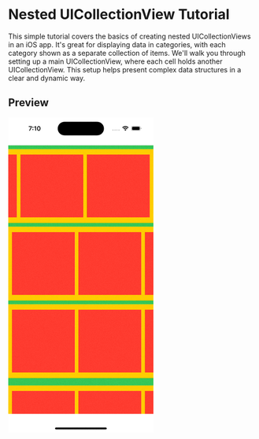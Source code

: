 # Nested UICollectionView Tutorial

This simple tutorial covers the basics of creating nested UICollectionViews in an iOS app. It's great for displaying data in categories, with each category shown as a separate collection of items. We'll walk you through setting up a main UICollectionView, where each cell holds another UICollectionView. This setup helps present complex data structures in a clear and dynamic way.

## Preview

![View GIF](https://github.com/anzmax/collection-view-challenge/blob/main/1.gif)


